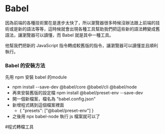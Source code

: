 # Babel
因為前端的各種技術實在是進步太快了，所以瀏覽器很多時候沒辦法跟上前端的技術或是新的語法等等，這時候就會出現各種工具幫助我們把這些新的語法轉變成舊語法，讓瀏覽器可以讀懂，而 Babel 就是其中一種工具。

他幫我們把新的 JavaScript 指令轉成較舊版的指令，讓瀏覽器可以讀懂並且順利執行。

### Babel 的安裝方法
先用 npm 安裝 babel 的module
- npm install --save-dev @babel/core @babel/cli @babel/node
- 再來安裝舊版的設定檔  npm install @babel/preset-env --save-dev
- 開一個新檔案，檔名為 "babel.config.json"
- 新增程式碼到這個檔案裡面
	- { "presets": \["@babel/preset-env"\] }
- 之後用 npx babel-node 執行 js 檔案就可以了


#程式轉檔工具